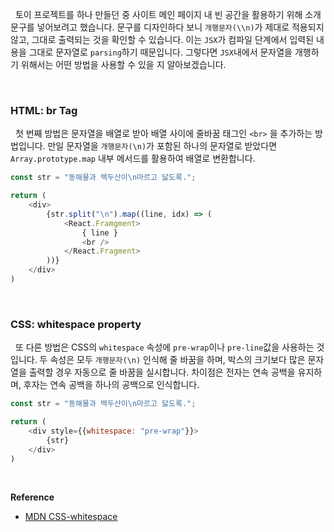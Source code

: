 
&nbsp;&nbsp;토이 프로젝트를 하나 만들던 중 사이트 메인 페이지 내 빈 공간을 활용하기 위해 소개 문구를 넣어보려고 했습니다. 문구를 디자인하다 보니 `개행문자(\\n)`가 제대로 적용되지 않고, 그대로 출력되는 것을 확인할 수 있습니다. 이는 `JSX`가 컴파일 단계에서 입력된 내용을 그대로 문자열로 `parsing`하기 때문입니다. 그렇다면 `JSX`내에서 문자열을 개행하기 위해서는 어떤 방법을 사용할 수 있을 지 알아보겠습니다.

<br>

### HTML: br Tag

&nbsp;&nbsp;첫 번째 방법은 문자열을 배열로 받아 배열 사이에 줄바꿈 태그인 `<br>` 을 추가하는 방법입니다. 만일 문자열을 `개행문자(\n)`가 포함된 하나의 문자열로 받았다면 `Array.prototype.map` 내부 메서드를 활용하여 배열로 변환합니다.

```javascript
const str = "동해물과 백두산이\n마르고 닳도록.";

return (
	<div>
		{str.split("\n").map((line, idx) => (
			<React.Framgment>
				{ line }
				<br />
			</React.Fragment>
		))}
	</div>
)
```

<br>

### CSS: whitespace property

&nbsp;&nbsp;또 다른 방법은 CSS의 `whitespace` 속성에 `pre-wrap`이나 `pre-line`값을 사용하는 것입니다. 두 속성은 모두 `개행문자(\n)` 인식해 줄 바꿈을 하며, 박스의 크기보다 많은 문자열을 출력할 경우 자동으로 줄 바꿈을 실시합니다. 차이점은 전자는 연속 공백을 유지하며, 후자는 연속 공백을 하나의 공백으로 인식합니다.

```javascript
const str = "동해물과 백두산이\n마르고 닳도록.";

return (
	<div style={{whitespace: "pre-wrap"}}>
		{str}
	</div>
)

```

<br>

**Reference**
- [MDN CSS-whitespace](https://developer.mozilla.org/ko/docs/Web/CSS/white-space)